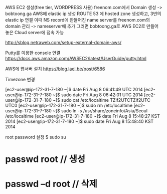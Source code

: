 AWS EC2 생성(free tier, WORDPRESS 사용)
freenom.com에서 Domain 생성 -> bobtoong.ga
AWS에 elastic ip 생성
ROUTE 53 에 hosted zone 생성하고, 3번의 elastic ip 연결
 이때 NS record에 만들어진 name server를 freenom.com의 domain 관리 -> nameserver에 추가
 그러면 bobtoong.ga로 AWS EC2로 만들어 놓은 Cloud server에 접속 가능
 
 
 http://sblog.netraweb.com/setup-external-domain-aws/
 
Putty를 이용한 console 연결
https://docs.aws.amazon.com/AWSEC2/latest/UserGuide/putty.html


AWS에 웹서버 설치
https://blog.lael.be/post/6586


Timezone 변경

[ec2-user@ip-172-31-7-180 ~]$ date
Fri Aug  8 06:41:49 UTC 2014 
[ec2-user@ip-172-31-7-180 ~]$ sudo date
Fri Aug  8 06:42:01 UTC 2014 
[ec2-user@ip-172-31-7-180 ~]$ sudo cat /etc/localtime
TZif2UTCTZif2UTC
UTC0 
[ec2-user@ip-172-31-7-180 ~]$ sudo rm /etc/localtime 
[ec2-user@ip-172-31-7-180 ~]$ sudo ln -s /usr/share/zoneinfo/Asia/Seoul /etc/localtime 
[ec2-user@ip-172-31-7-180 ~]$ date
Fri Aug  8 15:48:27 KST 2014 
[ec2-user@ip-172-31-7-180 ~]$ sudo date
Fri Aug  8 15:48:40 KST 2014

root password 설정
$ sudo su
# passwd root 	// 생성
# passwd –d root  // 삭제
